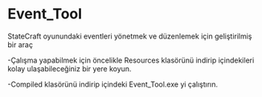 # Event_Tool
StateCraft oyunundaki eventleri yönetmek ve düzenlemek için geliştirilmiş bir araç

-Çalışma yapabilmek için öncelikle Resources klasörünü indirip içindekileri kolay ulaşabileceğiniz bir yere koyun.

-Compiled klasörünü indirip içindeki Event_Tool.exe yi çalıştırın.




